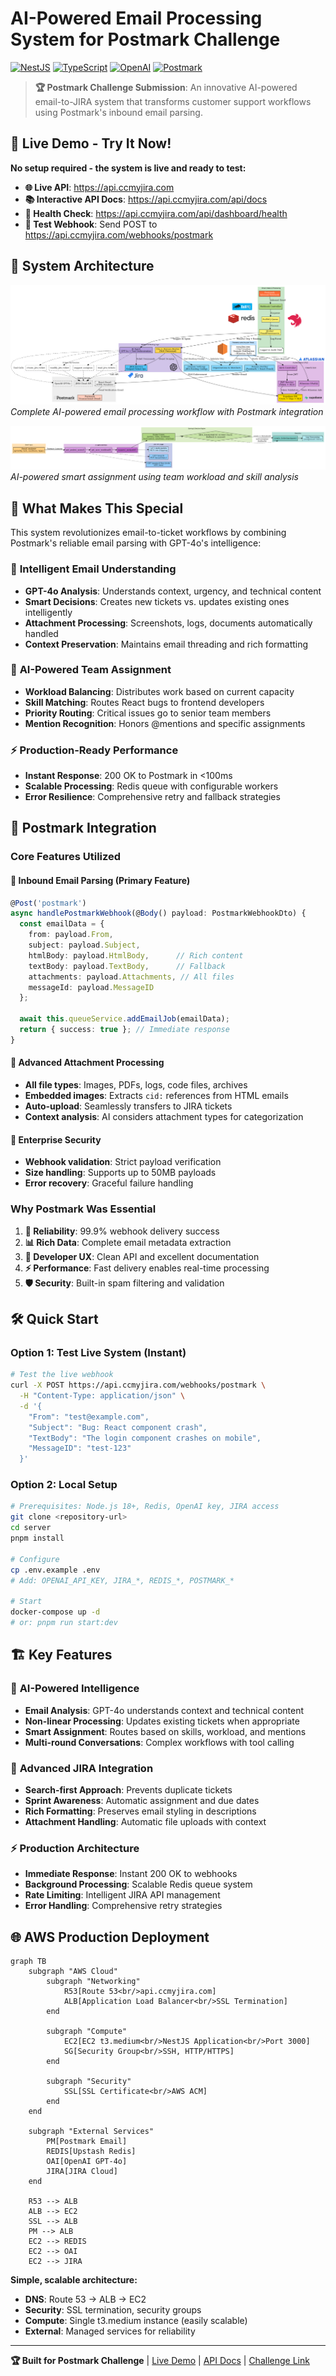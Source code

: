 # AI-Powered Email Processing System for Postmark Challenge

[![NestJS](https://img.shields.io/badge/NestJS-E0234E?style=for-the-badge&logo=nestjs&logoColor=white)](https://nestjs.com/)
[![TypeScript](https://img.shields.io/badge/TypeScript-007ACC?style=for-the-badge&logo=typescript&logoColor=white)](https://www.typescriptlang.org/)
[![OpenAI](https://img.shields.io/badge/OpenAI-412991?style=for-the-badge&logo=openai&logoColor=white)](https://openai.com/)
[![Postmark](https://img.shields.io/badge/Postmark-FF6550?style=for-the-badge&logo=postmark&logoColor=white)](https://postmarkapp.com/)

> **🏆 Postmark Challenge Submission**: An innovative AI-powered email-to-JIRA system that transforms customer support workflows using Postmark's inbound email parsing.

## 🚀 Live Demo - Try It Now!

**No setup required - the system is live and ready to test:**

- **🌐 Live API**: https://api.ccmyjira.com
- **📚 Interactive API Docs**: https://api.ccmyjira.com/api/docs  
- **🏥 Health Check**: https://api.ccmyjira.com/api/dashboard/health
- **📧 Test Webhook**: Send POST to https://api.ccmyjira.com/webhooks/postmark

## 📸 System Architecture

![Overall Architecture](./images/FullDiagram.png)
*Complete AI-powered email processing workflow with Postmark integration*

![Smart Assignment](./images/SmartAssignmentDiagram.png) 
*AI-powered smart assignment using team workload and skill analysis*

## 🎯 What Makes This Special

This system revolutionizes email-to-ticket workflows by combining Postmark's reliable email parsing with GPT-4o's intelligence:

### 🧠 **Intelligent Email Understanding**
- **GPT-4o Analysis**: Understands context, urgency, and technical content
- **Smart Decisions**: Creates new tickets vs. updates existing ones intelligently
- **Attachment Processing**: Screenshots, logs, documents automatically handled
- **Context Preservation**: Maintains email threading and rich formatting

### 👥 **AI-Powered Team Assignment**
- **Workload Balancing**: Distributes work based on current capacity
- **Skill Matching**: Routes React bugs to frontend developers
- **Priority Routing**: Critical issues go to senior team members
- **Mention Recognition**: Honors @mentions and specific assignments

### ⚡ **Production-Ready Performance**
- **Instant Response**: 200 OK to Postmark in <100ms
- **Scalable Processing**: Redis queue with configurable workers
- **Error Resilience**: Comprehensive retry and fallback strategies

## 📧 Postmark Integration

### **Core Features Utilized**

#### 🎯 **Inbound Email Parsing** (Primary Feature)
```typescript
@Post('postmark')
async handlePostmarkWebhook(@Body() payload: PostmarkWebhookDto) {
  const emailData = {
    from: payload.From,
    subject: payload.Subject,
    htmlBody: payload.HtmlBody,      // Rich content
    textBody: payload.TextBody,      // Fallback
    attachments: payload.Attachments, // All files
    messageId: payload.MessageID
  };
  
  await this.queueService.addEmailJob(emailData);
  return { success: true }; // Immediate response
}
```

#### 📎 **Advanced Attachment Processing**
- **All file types**: Images, PDFs, logs, code files, archives
- **Embedded images**: Extracts `cid:` references from HTML emails
- **Auto-upload**: Seamlessly transfers to JIRA tickets
- **Context analysis**: AI considers attachment types for categorization

#### 🔐 **Enterprise Security**
- **Webhook validation**: Strict payload verification
- **Size handling**: Supports up to 50MB payloads
- **Error recovery**: Graceful failure handling

### **Why Postmark Was Essential**
1. **🚀 Reliability**: 99.9% webhook delivery success
2. **📊 Rich Data**: Complete email metadata extraction
3. **🔧 Developer UX**: Clean API and excellent documentation
4. **⚡ Performance**: Fast delivery enables real-time processing
5. **🛡️ Security**: Built-in spam filtering and validation

## 🛠️ Quick Start

### Option 1: Test Live System (Instant)
```bash
# Test the live webhook
curl -X POST https://api.ccmyjira.com/webhooks/postmark \
  -H "Content-Type: application/json" \
  -d '{
    "From": "test@example.com",
    "Subject": "Bug: React component crash",
    "TextBody": "The login component crashes on mobile",
    "MessageID": "test-123"
  }'
```

### Option 2: Local Setup
```bash
# Prerequisites: Node.js 18+, Redis, OpenAI key, JIRA access
git clone <repository-url>
cd server
pnpm install

# Configure
cp .env.example .env
# Add: OPENAI_API_KEY, JIRA_*, REDIS_*, POSTMARK_*

# Start
docker-compose up -d
# or: pnpm run start:dev
```

## 🏗️ Key Features

### 🤖 **AI-Powered Intelligence**
- **Email Analysis**: GPT-4o understands context and technical content
- **Non-linear Processing**: Updates existing tickets when appropriate
- **Smart Assignment**: Routes based on skills, workload, and mentions
- **Multi-round Conversations**: Complex workflows with tool calling

### 🎫 **Advanced JIRA Integration**
- **Search-first Approach**: Prevents duplicate tickets
- **Sprint Awareness**: Automatic assignment and due dates
- **Rich Formatting**: Preserves email styling in descriptions
- **Attachment Handling**: Automatic file uploads with context

### ⚡ **Production Architecture**
- **Immediate Response**: Instant 200 OK to webhooks
- **Background Processing**: Scalable Redis queue system
- **Rate Limiting**: Intelligent JIRA API management
- **Error Handling**: Comprehensive retry strategies

## 🌐 AWS Production Deployment

```mermaid
graph TB
    subgraph "AWS Cloud"
        subgraph "Networking"
            R53[Route 53<br/>api.ccmyjira.com]
            ALB[Application Load Balancer<br/>SSL Termination]
        end
        
        subgraph "Compute"
            EC2[EC2 t3.medium<br/>NestJS Application<br/>Port 3000]
            SG[Security Group<br/>SSH, HTTP/HTTPS]
        end
        
        subgraph "Security"
            SSL[SSL Certificate<br/>AWS ACM]
        end
    end
    
    subgraph "External Services"
        PM[Postmark Email]
        REDIS[Upstash Redis]
        OAI[OpenAI GPT-4o]
        JIRA[JIRA Cloud]
    end
    
    R53 --> ALB
    ALB --> EC2
    SSL --> ALB
    PM --> ALB
    EC2 --> REDIS
    EC2 --> OAI
    EC2 --> JIRA
```

**Simple, scalable architecture:**
- **DNS**: Route 53 → ALB → EC2
- **Security**: SSL termination, security groups
- **Compute**: Single t3.medium instance (easily scalable)
- **External**: Managed services for reliability

---

**🏆 Built for Postmark Challenge** | [Live Demo](https://api.ccmyjira.com) | [API Docs](https://api.ccmyjira.com/api/docs) | [Challenge Link](https://dev.to/devteam/join-the-postmark-challenge-inbox-innovators-3000-in-prizes-497l)
